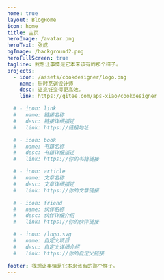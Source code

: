 ```yaml
---
home: true
layout: BlogHome
icon: home
title: 主页
heroImage: /avatar.png
heroText: 张成
bgImage: /background2.png
heroFullScreen: true
tagline: 我想让事情是它本来该有的那个样子。
projects:
  - icon: /assets/cookdesigner/logo.png
    name: 厨时烹调设计师
    desc: 让烹饪变得更高效。
    link: https://gitee.com/aps-xiao/cookdesigner

  # - icon: link
  #   name: 链接名称
  #   desc: 链接详细描述
  #   link: https://链接地址

  # - icon: book
  #   name: 书籍名称
  #   desc: 书籍详细描述
  #   link: https://你的书籍链接

  # - icon: article
  #   name: 文章名称
  #   desc: 文章详细描述
  #   link: https://你的文章链接

  # - icon: friend
  #   name: 伙伴名称
  #   desc: 伙伴详细介绍
  #   link: https://你的伙伴链接

  # - icon: /logo.svg
  #   name: 自定义项目
  #   desc: 自定义详细介绍
  #   link: https://你的自定义链接

footer: 我想让事情是它本来该有的那个样子。
---
```

